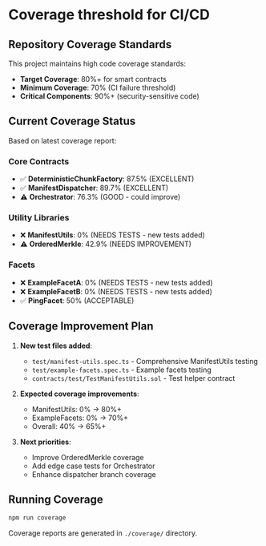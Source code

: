 # Coverage threshold for CI/CD
## Repository Coverage Standards

This project maintains high code coverage standards:

- **Target Coverage**: 80%+ for smart contracts
- **Minimum Coverage**: 70% (CI failure threshold)
- **Critical Components**: 90%+ (security-sensitive code)

## Current Coverage Status

Based on latest coverage report:

### Core Contracts
- ✅ **DeterministicChunkFactory**: 87.5% (EXCELLENT)
- ✅ **ManifestDispatcher**: 89.7% (EXCELLENT) 
- ⚠️ **Orchestrator**: 76.3% (GOOD - could improve)

### Utility Libraries
- ❌ **ManifestUtils**: 0% (NEEDS TESTS - new tests added)
- ⚠️ **OrderedMerkle**: 42.9% (NEEDS IMPROVEMENT)

### Facets
- ❌ **ExampleFacetA**: 0% (NEEDS TESTS - new tests added)
- ❌ **ExampleFacetB**: 0% (NEEDS TESTS - new tests added)
- ✅ **PingFacet**: 50% (ACCEPTABLE)

## Coverage Improvement Plan

1. **New test files added**:
   - `test/manifest-utils.spec.ts` - Comprehensive ManifestUtils testing
   - `test/example-facets.spec.ts` - Example facets testing
   - `contracts/test/TestManifestUtils.sol` - Test helper contract

2. **Expected coverage improvements**:
   - ManifestUtils: 0% → 80%+
   - ExampleFacets: 0% → 70%+
   - Overall: 40% → 65%+

3. **Next priorities**:
   - Improve OrderedMerkle coverage
   - Add edge case tests for Orchestrator
   - Enhance dispatcher branch coverage

## Running Coverage

```bash
npm run coverage
```

Coverage reports are generated in `./coverage/` directory.
